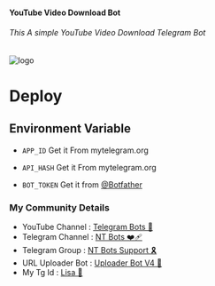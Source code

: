 #### YouTube Video Download Bot
###### This A simple YouTube Video Download Telegram Bot


![logo](https://graph.org/file/754b7faa1308a13fc917f.jpg)


# Deploy

## Environment Variable

* `APP_ID` Get it From mytelegram.org

* `API_HASH` Get it From mytelegram.org

* `BOT_TOKEN` Get it from [@Botfather](https://t.me/botfather)


### My Community Details


- YouTube Channel : [Telegram Bots 🤖](https://youtube.com/@NTBOT?feature=shared)
- Telegram Channel : [NT Bots ❤️‍🩹](https://t.me/NT_BOT_CHANNEL)
- Telegram Group : [NT Bots Support 🎗️](https://t.me/NT_BOTS_SUPPORT)
- URL Uploader Bot : [Uploader Bot V4 🚀](https://t.me/UploadLinkToFileBot)
- My Tg Id : [Lisa 👑](https://t.me/LISA_FAN_LK)
